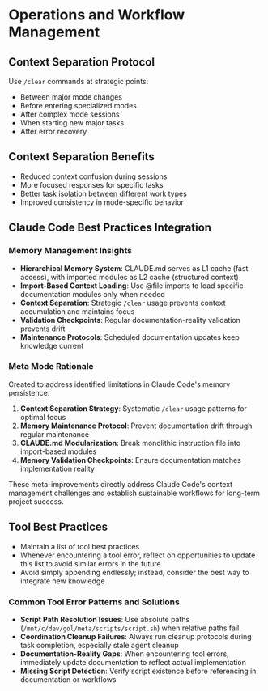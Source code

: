 # Operations and Workflow Management

## Context Separation Protocol
Use `/clear` commands at strategic points:
- Between major mode changes
- Before entering specialized modes
- After complex mode sessions
- When starting new major tasks
- After error recovery

## Context Separation Benefits
- Reduced context confusion during sessions
- More focused responses for specific tasks
- Better task isolation between different work types
- Improved consistency in mode-specific behavior

## Claude Code Best Practices Integration

### Memory Management Insights
- **Hierarchical Memory System**: CLAUDE.md serves as L1 cache (fast access), with imported modules as L2 cache (structured context)
- **Import-Based Context Loading**: Use @file imports to load specific documentation modules only when needed
- **Context Separation**: Strategic `/clear` usage prevents context accumulation and maintains focus
- **Validation Checkpoints**: Regular documentation-reality validation prevents drift
- **Maintenance Protocols**: Scheduled documentation updates keep knowledge current

### Meta Mode Rationale
Created to address identified limitations in Claude Code's memory persistence:
1. **Context Separation Strategy**: Systematic `/clear` usage patterns for optimal focus
2. **Memory Maintenance Protocol**: Prevent documentation drift through regular maintenance
3. **CLAUDE.md Modularization**: Break monolithic instruction file into import-based modules
4. **Memory Validation Checkpoints**: Ensure documentation matches implementation reality

These meta-improvements directly address Claude Code's context management challenges and establish sustainable workflows for long-term project success.

## Tool Best Practices
- Maintain a list of tool best practices
- Whenever encountering a tool error, reflect on opportunities to update this list to avoid similar errors in the future
- Avoid simply appending endlessly; instead, consider the best way to integrate new knowledge

### Common Tool Error Patterns and Solutions
- **Script Path Resolution Issues**: Use absolute paths (`/mnt/c/dev/gol/meta/scripts/script.sh`) when relative paths fail
- **Coordination Cleanup Failures**: Always run cleanup protocols during task completion, especially stale agent cleanup
- **Documentation-Reality Gaps**: When encountering tool errors, immediately update documentation to reflect actual implementation
- **Missing Script Detection**: Verify script existence before referencing in documentation or workflows